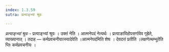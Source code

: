 ```yaml
---
index: 1.3.59
sutra: प्रत्याङ्भ्यां श्रुवः

---
```

_प्रत्याङ्भ्यां श्रुवः_ - प्रत्याङ्भ्यां श्रुवः । उक्तं नेति । आत्मनेपदं नेत्यर्थः । प्रत्याङाविहोपसर्गावेव गृह्रेते, व्याख्यानात् । तदाह —  कर्मप्रवचनीयात्स्यादेवेति ।आत्मनेपद॑मिति शेषः । देवदत्तं प्रतीति ।लक्षणेत्थम्भूते॑ति प्तिः कर्मप्रवचनीयः ।